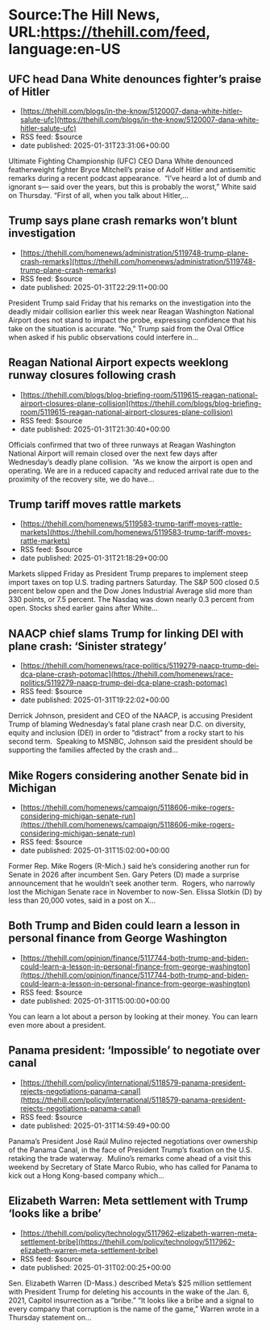 # Source:The Hill News, URL:https://thehill.com/feed, language:en-US

## UFC head Dana White denounces fighter’s praise of Hitler
 - [https://thehill.com/blogs/in-the-know/5120007-dana-white-hitler-salute-ufc](https://thehill.com/blogs/in-the-know/5120007-dana-white-hitler-salute-ufc)
 - RSS feed: $source
 - date published: 2025-01-31T23:31:06+00:00

Ultimate Fighting Championship (UFC) CEO Dana White denounced featherweight fighter Bryce Mitchell’s praise of Adolf Hitler and antisemitic remarks during a recent podcast appearance.  “I’ve heard a lot of dumb and ignorant s&#8212; said over the years, but this is probably the worst,” White said on Thursday. “First of all, when you talk about Hitler,&#8230;

## Trump says plane crash remarks won’t blunt investigation
 - [https://thehill.com/homenews/administration/5119748-trump-plane-crash-remarks](https://thehill.com/homenews/administration/5119748-trump-plane-crash-remarks)
 - RSS feed: $source
 - date published: 2025-01-31T22:29:11+00:00

President Trump said Friday that his remarks on the investigation into the deadly midair collision earlier this week near Reagan Washington National Airport does not stand to impact the probe, expressing confidence that his take on the situation is accurate. “No,” Trump said from the Oval Office when asked if his public observations could interfere in&#8230;

## Reagan National Airport expects weeklong runway closures following crash
 - [https://thehill.com/blogs/blog-briefing-room/5119615-reagan-national-airport-closures-plane-collision](https://thehill.com/blogs/blog-briefing-room/5119615-reagan-national-airport-closures-plane-collision)
 - RSS feed: $source
 - date published: 2025-01-31T21:30:40+00:00

Officials confirmed that two of three runways at Reagan Washington National Airport will remain closed over the next few days after Wednesday&#8217;s deadly plane collision.  “As we know the airport is open and operating. We are in a reduced capacity and reduced arrival rate due to the proximity of the recovery site, we do have&#8230;

## Trump tariff moves rattle markets
 - [https://thehill.com/homenews/5119583-trump-tariff-moves-rattle-markets](https://thehill.com/homenews/5119583-trump-tariff-moves-rattle-markets)
 - RSS feed: $source
 - date published: 2025-01-31T21:18:29+00:00

Markets slipped Friday as President Trump prepares to implement steep import taxes on top U.S. trading partners Saturday. The S&#38;P 500 closed 0.5 percent below open and the Dow Jones Industrial Average slid more than 330 points, or 7.5 percent. The Nasdaq was down nearly 0.3 percent from open. Stocks shed earlier gains after White&#8230;

## NAACP chief slams Trump for linking DEI with plane crash: ‘Sinister strategy’
 - [https://thehill.com/homenews/race-politics/5119279-naacp-trump-dei-dca-plane-crash-potomac](https://thehill.com/homenews/race-politics/5119279-naacp-trump-dei-dca-plane-crash-potomac)
 - RSS feed: $source
 - date published: 2025-01-31T19:22:02+00:00

Derrick Johnson, president and CEO of the NAACP, is accusing President Trump of blaming Wednesday&#8217;s fatal plane crash near D.C. on diversity, equity and inclusion (DEI) in order to “distract” from a rocky start to his second term.  Speaking to MSNBC, Johnson said the president should be supporting the families affected by the crash and&#8230;

## Mike Rogers considering another Senate bid in Michigan
 - [https://thehill.com/homenews/campaign/5118606-mike-rogers-considering-michigan-senate-run](https://thehill.com/homenews/campaign/5118606-mike-rogers-considering-michigan-senate-run)
 - RSS feed: $source
 - date published: 2025-01-31T15:02:00+00:00

Former Rep. Mike Rogers (R-Mich.) said he’s considering another run for Senate in 2026 after incumbent Sen. Gary Peters (D) made a surprise announcement that he wouldn’t seek another term.  Rogers, who&#160;narrowly lost the Michigan Senate race in November to now-Sen. Elissa Slotkin (D) by less than 20,000 votes, said in a post on X&#8230;

## Both Trump and Biden could learn a lesson in personal finance from George Washington
 - [https://thehill.com/opinion/finance/5117744-both-trump-and-biden-could-learn-a-lesson-in-personal-finance-from-george-washington](https://thehill.com/opinion/finance/5117744-both-trump-and-biden-could-learn-a-lesson-in-personal-finance-from-george-washington)
 - RSS feed: $source
 - date published: 2025-01-31T15:00:00+00:00

You can learn a lot about a person by looking at their money. You can learn even more about a president.

## Panama president: ‘Impossible’ to negotiate over canal
 - [https://thehill.com/policy/international/5118579-panama-president-rejects-negotiations-panama-canal](https://thehill.com/policy/international/5118579-panama-president-rejects-negotiations-panama-canal)
 - RSS feed: $source
 - date published: 2025-01-31T14:59:49+00:00

Panama’s President José Raúl Mulino rejected negotiations over ownership of the Panama Canal, in the face of President Trump’s fixation on the U.S. retaking the trade waterway.&#160; Mulino’s remarks come ahead of a visit this weekend by Secretary of State Marco Rubio, who has called for Panama to kick out a Hong Kong-based company which&#8230;

## Elizabeth Warren: Meta settlement with Trump ‘looks like a bribe’
 - [https://thehill.com/policy/technology/5117962-elizabeth-warren-meta-settlement-bribe](https://thehill.com/policy/technology/5117962-elizabeth-warren-meta-settlement-bribe)
 - RSS feed: $source
 - date published: 2025-01-31T02:00:25+00:00

Sen. Elizabeth Warren (D-Mass.) described Meta’s $25 million settlement with President Trump for deleting his accounts in the wake of the Jan. 6, 2021, Capitol insurrection as a “bribe.” “It looks like a bribe and a signal to every company that corruption is the name of the game,” Warren wrote in a Thursday statement on&#8230;


